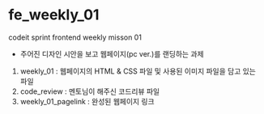 # fe_weekly_01
codeit sprint frontend weekly misson 01

- 주어진 디자인 시안을 보고 웹페이지(pc ver.)를 랜딩하는 과제

1. weekly_01 : 웹페이지의 HTML & CSS 파일 및 사용된 이미지 파일을 담고 있는 파일
2. code_review : 멘토님이 해주신 코드리뷰 파일
3. weekly_01_pagelink : 완성된 웹페이지 링크
